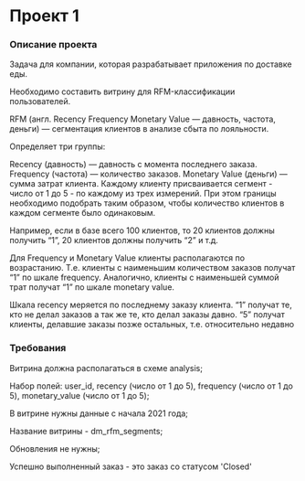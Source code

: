 # Проект 1
### Описание проекта
Задача для компании, которая разрабатывает приложения по доставке еды.

Необходимо составить витрину для RFM-классификации пользователей.

RFM (англ. Recency Frequency Monetary Value — давность, частота, деньги) — сегментация клиентов в анализе сбыта по лояльности.

Определяет три группы:

Recency (давность) — давность с момента последнего заказа.
Frequency (частота) — количество заказов.
Monetary Value (деньги) — сумма затрат клиента.
Каждому клиенту присваивается сегмент - число от 1 до 5 - по каждому из трех измерений. При этом границы необходимо подобрать таким образом, чтобы количество клиентов в каждом сегменте было одинаковым.

Например, если в базе всего 100 клиентов, то 20 клиентов должны получить “1”, 20 клиентов должны получить “2” и т.д.

Для Frequency и Monetary Value клиенты располагаются по возрастанию. Т.е. клиенты с наименьшим количеством заказов получат “1” по шкале frequency. Аналогично, клиенты с наименьшей суммой трат получат “1” по шкале monetary value.

Шкала recency меряется по последнему заказу клиента. “1” получат те, кто не делал заказов а так же те, кто делал заказы давно. “5” получат клиенты, делавшие заказы позже остальных, т.е. относительно недавно

### Требования
Витрина должна располагаться в схеме analysis;

Набор полей: 
user_id, 
recency (число от 1 до 5), 
frequency (число от 1 до 5), 
monetary_value (число от 1 до 5);

В витрине нужны данные с начала 2021 года;

Название витрины - dm_rfm_segments;

Обновления не нужны;

Успешно выполненный заказ - это заказ со статусом 'Closed'




